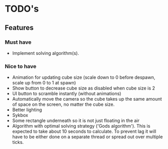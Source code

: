 # TODO's

## Features
### Must have
- Implement solving algorithm(s).

### Nice to have
- Animation for updating cube size (scale down to 0 before despawn, scale up from 0 to 1 at spawn)
- Show button to decrease cube size as disabled when cube size is 2
- UI button to scramble instantly (without animations)
- Automatically move the camera so the cube takes up the same amount of space on the screen, no matter the cube size.
- Better lighting
- Sykbox
- Some rectangle underneath so it is not just floating in the air
- Algorithm with optimal solving strategy ('Gods algorithm'). This is expected to take about 10 seconds to calculate. To prevent lag it will have to be either done on a separate thread or spread out over multiple ticks.
